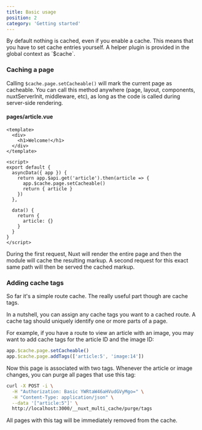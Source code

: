 ```yaml
---
title: Basic usage
position: 2
category: 'Getting started'
---
```


<p className="lead">
By default nothing is cached, even if you enable a cache. This means that you
have to set cache entries yourself. A helper plugin is provided in the global
context as `$cache`.
</p>

### Caching a page

Calling `$cache.page.setCacheable()` will mark the current page as cacheable.
You can call this method anywhere (page, layout, components, nuxtServerInit,
middleware, etc), as long as the code is called during server-side rendering.

#### pages/article.vue
```vue
<template>
  <div>
    <h1>Welcome!</h1>
  </div>
</template>

<script>
export default {
  asyncData({ app }) {
    return app.$api.get('article').then(article => {
      app.$cache.page.setCacheable()
      return { article }
    })
  },

  data() {
    return {
      article: {}
    }
  }
}
</script>
```

During the first request, Nuxt will render the entire page and then the module
will cache the resulting markup. A second request for this exact same path will
then be served the cached markup.

### Adding cache tags

So far it's a simple route cache. The really useful part though are cache tags.

In a nutshell, you can assign any cache tags you want to a cached route. A
cache tag should uniquely identify one or more parts of a page.

For example, if you have a route to view an article with an image, you may want
to add cache tags for the article ID and the image ID:

```javascript
app.$cache.page.setCacheable()
app.$cache.page.addTags(['article:5', 'image:14'])
```

Now this page is associated with two tags. Whenever the article or image
changes, you can purge all pages that use this tag:

```bash
curl -X POST -i \
  -H "Authorization: Basic YWRtaW46aHVudGVyMgo=" \
  -H "Content-Type: application/json" \
  --data '["article:5"]' \
  http://localhost:3000/__nuxt_multi_cache/purge/tags
```

All pages with this tag will be immediately removed from the cache.
